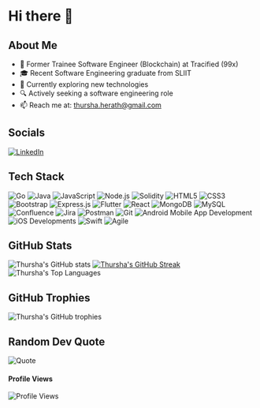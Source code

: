 # Hi there 👋

## About Me
- 💼 Former Trainee Software Engineer (Blockchain) at Tracified (99x)
- 🎓 Recent Software Engineering graduate from SLIIT
- 🌱 Currently exploring new technologies
- 🔍 Actively seeking a software engineering role
- 📫 Reach me at: thursha.herath@gmail.com
<!-- - 👓 Check out my blog: -->

## Socials
[![LinkedIn](https://img.shields.io/badge/LinkedIn-0077B5?logo=linkedin&logoColor=white&style=for-the-badge)](https://www.linkedin.com/in/thursha-herath/)

## Tech Stack
![Go](https://img.shields.io/badge/-Go-00ADD8?logo=go&logoColor=white&style=for-the-badge)
![Java](https://img.shields.io/badge/-Java-007396?logo=java&logoColor=white&style=for-the-badge)
![JavaScript](https://img.shields.io/badge/-JavaScript-F7DF1E?logo=javascript&logoColor=black&style=for-the-badge)
![Node.js](https://img.shields.io/badge/-Node.js-339933?logo=node.js&logoColor=white&style=for-the-badge)
![Solidity](https://img.shields.io/badge/-Solidity-363636?logo=solidity&logoColor=white&style=for-the-badge)
![HTML5](https://img.shields.io/badge/-HTML5-E34F26?logo=html5&logoColor=white&style=for-the-badge)
![CSS3](https://img.shields.io/badge/-CSS3-1572B6?logo=css3&logoColor=white&style=for-the-badge)
![Bootstrap](https://img.shields.io/badge/-Bootstrap-563D7C?logo=bootstrap&logoColor=white&style=for-the-badge)
![Express.js](https://img.shields.io/badge/-Express.js-000000?logo=express&logoColor=white&style=for-the-badge)
![Flutter](https://img.shields.io/badge/-Flutter-02569B?logo=flutter&logoColor=white&style=for-the-badge)
![React](https://img.shields.io/badge/-React-61DAFB?logo=react&logoColor=white&style=for-the-badge)
![MongoDB](https://img.shields.io/badge/-MongoDB-47A248?logo=mongodb&logoColor=white&style=for-the-badge)
![MySQL](https://img.shields.io/badge/-MySQL-4479A1?logo=mysql&logoColor=white&style=for-the-badge)
![Confluence](https://img.shields.io/badge/-Confluence-172B4D?logo=confluence&logoColor=white&style=for-the-badge)
![Jira](https://img.shields.io/badge/-Jira-0052CC?logo=jira&logoColor=white&style=for-the-badge)
![Postman](https://img.shields.io/badge/-Postman-FF6C37?logo=postman&logoColor=white&style=for-the-badge)
![Git](https://img.shields.io/badge/-Git-F05032?logo=git&logoColor=white&style=for-the-badge)
<img src="https://img.shields.io/badge/Android%20Mobile%20App%20Development-3DDC84?logo=android&logoColor=white&style=for-the-badge" alt="Android Mobile App Development" />
<img src="https://img.shields.io/badge/iOS%20Developments-000000?logo=apple&logoColor=white&style=for-the-badge" alt="iOS Developments" />
![Swift](https://img.shields.io/badge/-Swift-FA7343?logo=swift&logoColor=white&style=for-the-badge)
![Agile](https://img.shields.io/badge/-Agile-000000?logo=agile&logoColor=white&style=for-the-badge)



## GitHub Stats
![Thursha's GitHub stats](https://github-readme-stats.vercel.app/api?username=t-w-i-n-k-l-y&count_private=true&include_all_commits=true&show_icons=true&theme=transparent)
[![Thursha's GitHub Streak](https://github-readme-streak-stats.herokuapp.com/?user=t-w-i-n-k-l-y&theme=transparent&starting_year=2021)](https://git.io/streak-stats)
![Thursha's Top Languages](https://github-readme-stats.vercel.app/api/top-langs/?username=t-w-i-n-k-l-y&layout=donut&theme=transparent&langs_count=8)


## GitHub Trophies
![Thursha's GitHub trophies](https://github-profile-trophy.vercel.app/?username=t-w-i-n-k-l-y&theme=transparent)

## Random Dev Quote
![Quote](https://quotes-github-readme.vercel.app/api?type=horizontal&theme=transparent)

#### Profile Views
![Profile Views](https://komarev.com/ghpvc/?username=t-w-i-n-k-l-y&style=for-the-badge)

<!--
**t-w-i-n-k-l-y/t-w-i-n-k-l-y** is a ✨ _special_ ✨ repository because its `README.md` (this file) appears on your GitHub profile.

Here are some ideas to get you started:

- 🔭 I’m currently working on ...
- 🌱 I’m currently learning ...
- 👯 I’m looking to collaborate on ...
- 🤔 I’m looking for help with ...
- 💬 Ask me about ...
- 📫 How to reach me: ...
- 😄 Pronouns: ...
- ⚡ Fun fact: ...
-->
